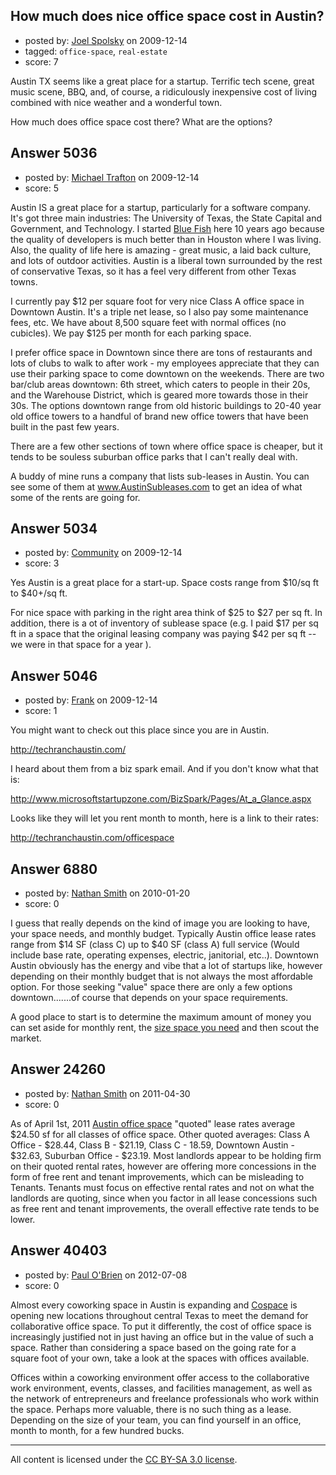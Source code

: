 ## How much does nice office space cost in Austin?

- posted by: [Joel Spolsky](https://stackexchange.com/users/-1/4335-joel-spolsky) on 2009-12-14
- tagged: `office-space`, `real-estate`
- score: 7

Austin TX seems like a great place for a startup. Terrific tech scene, great music scene, BBQ, and, of course, a ridiculously inexpensive cost of living combined with nice weather and a wonderful town.

How much does office space cost there? What are the options?


## Answer 5036

- posted by: [Michael Trafton](https://stackexchange.com/users/-1/19-michael-trafton) on 2009-12-14
- score: 5

<p>Austin IS a great place for a startup, particularly for a software company. It's got three main industries: The University of Texas, the State Capital and Government, and Technology.  I started <a href="http://www.bluefishgroup.com">Blue Fish</a> here 10 years ago because the quality of developers is much better than in Houston where I was living. Also, the quality of life here is amazing - great music, a laid back culture, and lots of outdoor activities. Austin is a liberal town surrounded by the rest of conservative Texas, so it has a feel very different from other Texas towns. </p>

<p>I currently pay $12 per square foot for very nice Class A office space in Downtown Austin. It's a triple net lease, so I also pay some maintenance fees, etc. We have about 8,500 square feet with normal offices (no cubicles). We pay $125 per month for each parking space.</p>

<p>I prefer office space in Downtown since there are tons of restaurants and lots of clubs to walk to after work - my employees appreciate that they can use their parking space to come downtown on the weekends. There are two bar/club areas downtown: 6th street, which caters to people in their 20s, and the Warehouse District, which is geared more towards those in their 30s. The options downtown range from old historic buildings to 20-40 year old office towers to a handful of brand new office towers that have been built in the past few years.</p>

<p>There are a few other sections of town where office space is cheaper, but it tends to be souless suburban office parks that I can't really deal with.</p>

<p>A buddy of mine runs a company that lists sub-leases in Austin. You can see some of them at <a href="http://www.AustinSubleases.com">www.AustinSubleases.com</a> to get an idea of what some of the rents are going for.</p>



## Answer 5034

- posted by: [Community](https://stackexchange.com/users/-1/-1-community) on 2009-12-14
- score: 3

Yes Austin is a great place for a start-up. Space costs range from $10/sq ft to $40+/sq ft.

For nice space with parking in the right area think of $25 to $27 per sq ft. In addition, there is a ot of inventory of sublease space (e.g. I paid $17 per sq ft in a space that the original leasing company was paying $42 per sq ft -- we were in that space for a year ). 


## Answer 5046

- posted by: [Frank](https://stackexchange.com/users/-1/1827-frank) on 2009-12-14
- score: 1

You might want to check out this place since you are in Austin.

http://techranchaustin.com/

I heard about them from a biz spark email.  And if you don't know what that is:

http://www.microsoftstartupzone.com/BizSpark/Pages/At_a_Glance.aspx

Looks like they will let you rent month to month, here is a link to their rates:

http://techranchaustin.com/officespace





## Answer 6880

- posted by: [Nathan Smith](https://stackexchange.com/users/-1/2311-nathan-smith) on 2010-01-20
- score: 0

<p>I guess that really depends on the kind of image you are looking to have, your space needs, and monthly budget.  Typically Austin office lease rates range from $14 SF (class C) up to $40 SF (class A) full service (Would include base rate, operating expenses, electric, janitorial, etc..).  Downtown Austin obviously has the energy and vibe that a lot of startups like, however depending on their monthly budget that is not always the most affordable option.  For those seeking "value" space there are only a few options downtown.......of course that depends on your space requirements.    </p>

<p>A good place to start is to determine the maximum amount of money you can set aside for monthly rent, the <a href="http://www.austintenantadvisors.com/space-calculator" rel="nofollow">size space you need</a> and then scout the market. </p>



## Answer 24260

- posted by: [Nathan Smith](https://stackexchange.com/users/-1/2311-nathan-smith) on 2011-04-30
- score: 0

<p>As of April 1st, 2011 <a href="http://www.austintenantadvisors.com/austin-office-space" rel="nofollow">Austin office space</a> "quoted" lease rates average $24.50 sf for all classes of office space.  Other quoted averages: Class A Office - $28.44, Class B - $21.19, Class C - 18.59, Downtown Austin - $32.63, Suburban Office - $23.19.  Most landlords appear to be holding firm on their quoted rental rates, however are offering more concessions in the form of free rent and tenant improvements, which can be misleading to Tenants.  Tenants must focus on effective rental rates and not on what the landlords are quoting, since when you factor in all lease concessions such as free rent and tenant improvements, the overall effective rate tends to be lower.  </p>



## Answer 40403

- posted by: [Paul O'Brien](https://stackexchange.com/users/-1/759-paul-o-brien) on 2012-07-08
- score: 0

<p>Almost every coworking space in Austin is expanding and <a href="http://cospace.co" rel="nofollow">Cospace</a> is opening new locations throughout central Texas to meet the demand for collaborative office space.  To put it differently, the cost of office space is increasingly justified not in just having an office but in the value of such a space.  Rather than considering a space based on the going rate for a square foot of your own, take a look at the spaces with offices available.</p>

<p>Offices within a coworking environment offer access to the collaborative work environment, events, classes, and facilities management, as well as the network of entrepreneurs and freelance professionals who work within the space.  Perhaps more valuable, there is no such thing as a lease.  Depending on the size of your team, you can find yourself in an office, month to month, for a few hundred bucks.</p>




---

All content is licensed under the [CC BY-SA 3.0 license](https://creativecommons.org/licenses/by-sa/3.0/).
